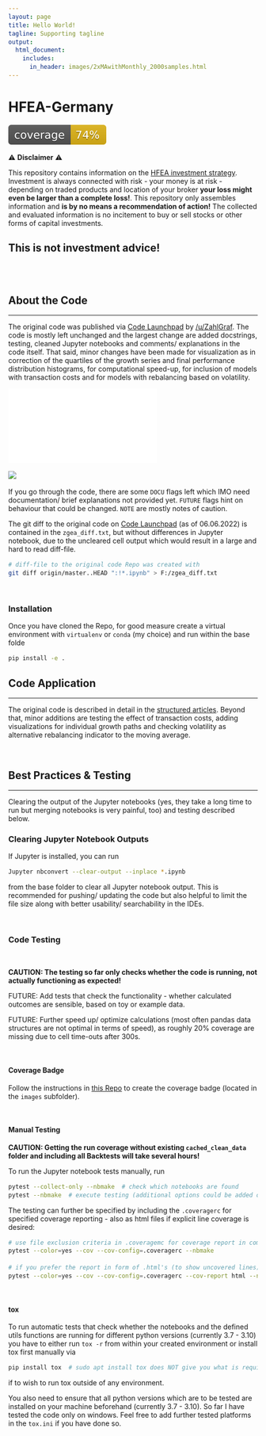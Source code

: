 ```yaml
---
layout: page
title: Hello World!
tagline: Supporting tagline
output:
  html_document:
    includes:
      in_header: images/2xMAwithMonthly_2000samples.html
---
```


# HFEA-Germany

![Run coverage not test coverage!](./images/coverage.svg)

⚠️ **Disclaimer** ⚠️

This repository contains information on the [HFEA investment strategy](https://www.reddit.com/r/HFEA/). Investment is always connected with risk - your 
money is at risk - depending on traded products and location of your broker **your loss might even be larger than a complete loss!**. This repository 
only assembles information and **is by no means a recommendation of action!** The collected and evaluated information is no incitement to buy or sell 
stocks or other forms of capital investments.
## **This is not investment advice!**

<br />
<br />

## About the Code

---

The original code was published via [Code Launchpad](https://code.launchpad.net/zgea) by [/u/ZahlGraf](https://www.reddit.com/user/ZahlGraf/). The code is 
mostly left unchanged and the largest change are added docstrings, testing, cleaned Jupyter notebooks and comments/ explanations in the code itself. That 
said, minor changes have been made for visualization as in correction of the quartiles of the growth series and final performance distribution histograms,
for computational speed-up, for inclusion of models with transaction costs and for models with rebalancing based on volatility.

![Monte Carlo 2000 sample plot for a 15 year period, shuffled from historic data](./images/2xMAwithMonthly_2000samples.html)

<img src="./images/2xMAwithMonthly_2000samples.html" height="100"/>

If you go through the code, there are some `DOCU` flags left which IMO need documentation/ brief explanations not provided yet. `FUTURE` flags hint on 
behaviour that could be changed. `NOTE` are mostly notes of caution.

The git diff to the original code on [Code Launchpad](https://code.launchpad.net/zgea) (as of 06.06.2022) is contained in the `zgea_diff.txt`, but without
differences in Jupyter notebook, due to the uncleared cell output which would result in a large and hard to read diff-file.

```bash
# diff-file to the original code Repo was created with
git diff origin/master..HEAD ":!*.ipynb" > F:/zgea_diff.txt
```

<br />

### Installation

Once you have cloned the Repo, for good measure create a virtual environment with `virtualenv` or `conda` (my choice) and run within the base folde

```bash
pip install -e .
```

## Code Application

---

The original code is described in detail in the [structured articles](https://github.com/Finanzflunder/HFEA-Deutschland/blob/main/README.md). Beyond that,
minor additions are testing the effect of transaction costs, adding visualizations for individual growth paths and checking volatility as alternative 
rebalancing indicator to the moving average.

<br />

## Best Practices & Testing

---

Clearing the output of the Jupyter notebooks (yes, they take a long time to run but merging notebooks is very painful, too) and testing described below.

### **Clearing Jupyter Notebook Outputs**

If Jupyter is installed, you can run

```bash
Jupyter nbconvert --clear-output --inplace *.ipynb
```

from the base folder to clear all Jupyter notebook output. This is recommended for pushing/ updating the code
but also helpful to limit the file size along with better usability/ searchability in the IDEs.

<br />

### **Code Testing**
<br />

**CAUTION: The testing so far only checks whether the code is running, not actually functioning as expected!**
<br />

FUTURE: Add tests that check the functionality - whether calculated outcomes are sensible, based on toy or example data.

FUTURE: Further speed up/ optimize calculations (most often pandas data structures are not optimal in terms of speed), as roughly 20% coverage 
are missing due to cell time-outs after 300s.

<br />

#### **Coverage Badge**

Follow the instructions in [this Repo](https://github.com/dbrgn/coverage-badge) to create the coverage badge (located in the `images` subfolder).

<br />

#### **Manual Testing**

**CAUTION: Getting the run coverage without existing `cached_clean_data` folder and including all Backtests will take several hours!**
<br />

To run the Jupyter notebook tests manually, run

```bash
pytest --collect-only --nbmake  # check which notebooks are found
pytest --nbmake  # execute testing (additional options could be added or pytest-xdist be used for multi-processing)
```

The testing can further be specified by including the `.coveragerc` for specified coverage reporting - also as html files if
explicit line coverage is desired:

```bash
# use file exclusion criteria in .coveragemc for coverage report in command line
pytest --color=yes --cov --cov-config=.coveragerc --nbmake

# if you prefer the report in form of .html's (to show uncovered lines), run
pytest --color=yes --cov --cov-config=.coveragerc --cov-report html --nbmake
```

<br />

#### **tox**

To run automatic tests that check whether the notebooks and the defined utils functions are running for different python versions 
(currently 3.7 - 3.10) you have to either run `tox -r` from within your created environment or install tox first manually via

```bash
pip install tox  # sudo apt install tox does NOT give you what is required
```

if to wish to run tox outside of any environment.

You also need to ensure that all python versions which are to be tested are installed on your machine beforehand (currently 3.7 - 3.10). 
So far I have tested the code only on windows. Feel free to add further tested platforms in the `tox.ini` if you have done so.
